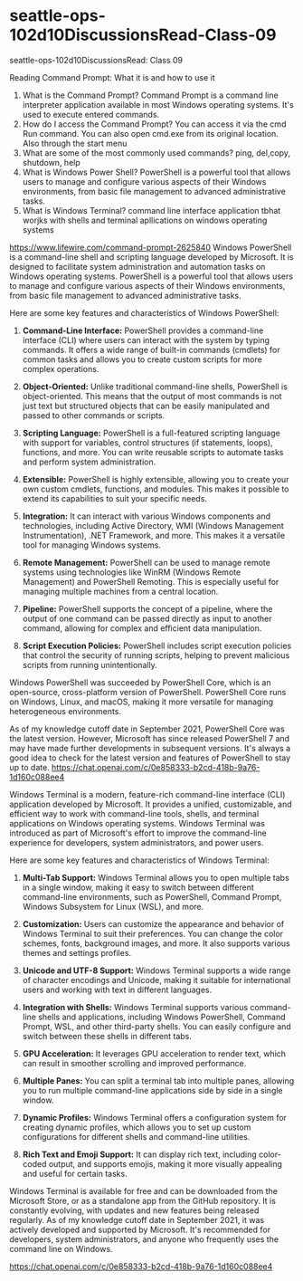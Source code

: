# seattle-ops-102d10DiscussionsRead-Class-09
seattle-ops-102d10DiscussionsRead: Class 09



Reading
Command Prompt: What it is and how to use it

1. What is the Command Prompt? Command Prompt is a command line interpreter application available in most Windows operating systems. It's used to execute entered commands.
2. How do I access the Command Prompt? You can access it via the cmd Run command. You can also open cmd.exe from its original location. Also through the start menu 
3. What are some of the most commonly used commands? ping, del,copy, shutdown, help 
4. What is Windows Power Shell? PowerShell is a powerful tool that allows users to manage and configure various aspects of their Windows environments, from basic file management to advanced administrative tasks.
5. What is Windows Terminal? command line interface application tbhat worjks with shells and terminal apllications on windows operating systems


https://www.lifewire.com/command-prompt-2625840
Windows PowerShell is a command-line shell and scripting language developed by Microsoft. It is designed to facilitate system administration and automation tasks on Windows operating systems. PowerShell is a powerful tool that allows users to manage and configure various aspects of their Windows environments, from basic file management to advanced administrative tasks.

Here are some key features and characteristics of Windows PowerShell:

1. **Command-Line Interface:** PowerShell provides a command-line interface (CLI) where users can interact with the system by typing commands. It offers a wide range of built-in commands (cmdlets) for common tasks and allows you to create custom scripts for more complex operations.

2. **Object-Oriented:** Unlike traditional command-line shells, PowerShell is object-oriented. This means that the output of most commands is not just text but structured objects that can be easily manipulated and passed to other commands or scripts.

3. **Scripting Language:** PowerShell is a full-featured scripting language with support for variables, control structures (if statements, loops), functions, and more. You can write reusable scripts to automate tasks and perform system administration.

4. **Extensible:** PowerShell is highly extensible, allowing you to create your own custom cmdlets, functions, and modules. This makes it possible to extend its capabilities to suit your specific needs.

5. **Integration:** It can interact with various Windows components and technologies, including Active Directory, WMI (Windows Management Instrumentation), .NET Framework, and more. This makes it a versatile tool for managing Windows systems.

6. **Remote Management:** PowerShell can be used to manage remote systems using technologies like WinRM (Windows Remote Management) and PowerShell Remoting. This is especially useful for managing multiple machines from a central location.

7. **Pipeline:** PowerShell supports the concept of a pipeline, where the output of one command can be passed directly as input to another command, allowing for complex and efficient data manipulation.

8. **Script Execution Policies:** PowerShell includes script execution policies that control the security of running scripts, helping to prevent malicious scripts from running unintentionally.

Windows PowerShell was succeeded by PowerShell Core, which is an open-source, cross-platform version of PowerShell. PowerShell Core runs on Windows, Linux, and macOS, making it more versatile for managing heterogeneous environments.

As of my knowledge cutoff date in September 2021, PowerShell Core was the latest version. However, Microsoft has since released PowerShell 7 and may have made further developments in subsequent versions. It's always a good idea to check for the latest version and features of PowerShell to stay up to date.
https://chat.openai.com/c/0e858333-b2cd-418b-9a76-1d160c088ee4 

Windows Terminal is a modern, feature-rich command-line interface (CLI) application developed by Microsoft. It provides a unified, customizable, and efficient way to work with command-line tools, shells, and terminal applications on Windows operating systems. Windows Terminal was introduced as part of Microsoft's effort to improve the command-line experience for developers, system administrators, and power users.

Here are some key features and characteristics of Windows Terminal:

1. **Multi-Tab Support:** Windows Terminal allows you to open multiple tabs in a single window, making it easy to switch between different command-line environments, such as PowerShell, Command Prompt, Windows Subsystem for Linux (WSL), and more.

2. **Customization:** Users can customize the appearance and behavior of Windows Terminal to suit their preferences. You can change the color schemes, fonts, background images, and more. It also supports various themes and settings profiles.

3. **Unicode and UTF-8 Support:** Windows Terminal supports a wide range of character encodings and Unicode, making it suitable for international users and working with text in different languages.

4. **Integration with Shells:** Windows Terminal supports various command-line shells and applications, including Windows PowerShell, Command Prompt, WSL, and other third-party shells. You can easily configure and switch between these shells in different tabs.

5. **GPU Acceleration:** It leverages GPU acceleration to render text, which can result in smoother scrolling and improved performance.

6. **Multiple Panes:** You can split a terminal tab into multiple panes, allowing you to run multiple command-line applications side by side in a single window.

7. **Dynamic Profiles:** Windows Terminal offers a configuration system for creating dynamic profiles, which allows you to set up custom configurations for different shells and command-line utilities.

8. **Rich Text and Emoji Support:** It can display rich text, including color-coded output, and supports emojis, making it more visually appealing and useful for certain tasks.

Windows Terminal is available for free and can be downloaded from the Microsoft Store, or as a standalone app from the GitHub repository. It is constantly evolving, with updates and new features being released regularly. As of my knowledge cutoff date in September 2021, it was actively developed and supported by Microsoft. It's recommended for developers, system administrators, and anyone who frequently uses the command line on Windows.

https://chat.openai.com/c/0e858333-b2cd-418b-9a76-1d160c088ee4
